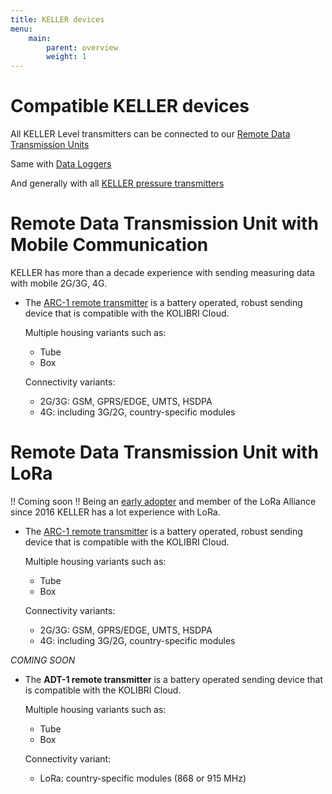 ```yaml
---
title: KELLER devices
menu:
    main:
        parent: overview
        weight: 1
---
```


# Compatible KELLER devices
All KELLER Level transmitters can be connected to our [Remote Data Transmission Units](http://www.keller-druck.ch/home_e/paprod_e/hm_level_e.asp)

Same with [Data Loggers](http://www.keller-druck.ch/home_e/paprod_e/hm_loggers_e.asp)

And generally with all [KELLER pressure transmitters](http://www.keller-druck.ch/home_e/paprod_e/hm_transm_e.asp)

# Remote Data Transmission Unit with Mobile Communication
KELLER has more than a decade experience with sending measuring data with mobile 2G/3G, 4G.

- The [ARC-1 remote transmitter](http://www.keller-druck.ch/home_e/paprod_e/arc1_e.asp) is a battery operated, robust sending device that is compatible with the KOLIBRI Cloud.

  Multiple housing variants such as:
   - Tube
   - Box

  Connectivity variants:
  - 2G/3G:	GSM, GPRS/EDGE, UMTS, HSDPA
  - 4G: including 3G/2G, country-specific modules

# Remote Data Transmission Unit with LoRa
!! Coming soon !!
Being an [early adopter](https://www.thethingsnetwork.org/labs/story/pressure-manometer-node-shows-live-data-on-a-website-1) and member of the LoRa Alliance since 2016 KELLER has a lot experience with LoRa.

- The [ARC-1 remote transmitter](http://www.keller-druck.ch/home_e/paprod_e/arc1_e.asp) is a battery operated, robust sending device that is compatible with the KOLIBRI Cloud.

  Multiple housing variants such as:
   - Tube
   - Box
   
  Connectivity variants:
  - 2G/3G:	GSM, GPRS/EDGE, UMTS, HSDPA
  - 4G: including 3G/2G, country-specific modules

*COMING SOON*
- The **ADT-1 remote transmitter** is a battery operated sending device that is compatible with the KOLIBRI Cloud.

  Multiple housing variants such as:
   - Tube
   - Box

  Connectivity variant:
  - LoRa: country-specific modules (868 or 915 MHz)
